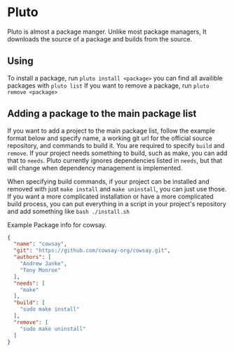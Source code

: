 # Pluto
Pluto is almost a package manger. Unlike most package managers, It downloads the source of a package and builds from the source.

## Using
To install a package, run `pluto install <package>` you can find all availible packages with `pluto list`
If you want to remove a package, run `pluto remove <package>`

## Adding a package to the main package list
If you want to add a project to the main package list, follow the example format below and specify name, a working git url for the official source repository, and commands to build it. You are required to specify `build` and `remove`. If your project needs something to build, such as make, you can add that to `needs`. Pluto currently ignores dependencies listed in `needs`, but that will change when dependency management is implemented.

When specifying build commands, if your project can be installed and removed with just `make install` and `make uninstall`, you can just use those. If you want a more complicated installation or have a more complicated build process, you can put everything in a script in your project's repository and add something like `bash ./install.sh` 

Example Package info for cowsay.
```json
{
  "name": "cowsay",
  "git": "https://github.com/cowsay-org/cowsay.git",
  "authors": [
    "Andrew Janke",
    "Tony Monroe"
  ],
  "needs": [
    "make"
  ],
  "build": [
    "sudo make install"
  ],
  "remove": [
    "sudo make uninstall"
  ]
}
```
